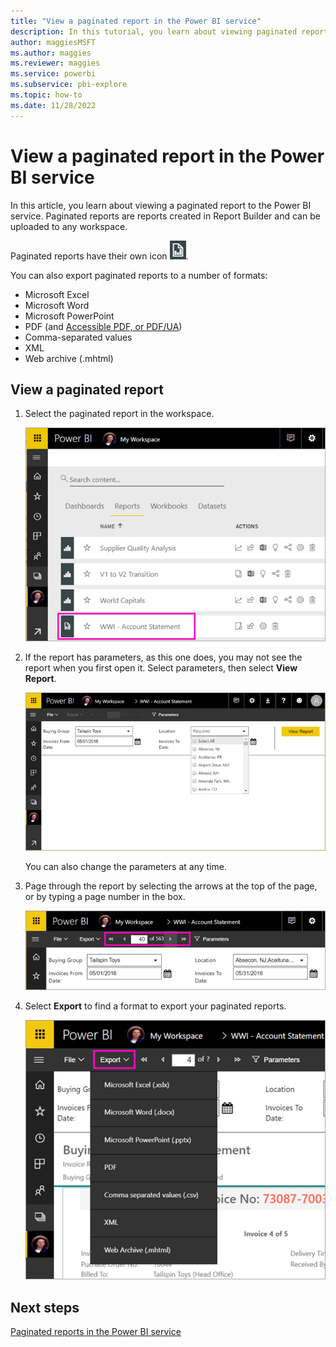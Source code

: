 ```yaml
---
title: "View a paginated report in the Power BI service"
description: In this tutorial, you learn about viewing paginated reports in the Power BI service.  
author: maggiesMSFT
ms.author: maggies
ms.reviewer: maggies
ms.service: powerbi
ms.subservice: pbi-explore
ms.topic: how-to
ms.date: 11/28/2022
---
```


# View a paginated report in the Power BI service

In this article, you learn about viewing a paginated report to the Power BI service. Paginated reports are reports created in Report Builder and can be uploaded to any  workspace.

Paginated reports have their own icon ![Screenshot showing Paginated report icon.](media/paginated-reports-view-power-bi-service/power-bi-paginated-report-icon.png).

You can also export paginated reports to a number of formats: 

- Microsoft Excel
- Microsoft Word
- Microsoft PowerPoint
- PDF (and [Accessible PDF, or PDF/UA](../report-server/rendering-extension-support.md))
- Comma-separated values
- XML
- Web archive (.mhtml)

## View a paginated report

1. Select the paginated report in the workspace.

    ![Screenshot showing Paginated report in the Power BI service.](media/paginated-reports-view-power-bi-service/power-bi-paginated-report-in-service.png)

2. If the report has parameters, as this one does, you may not see the report when you first open it. Select parameters, then select **View Report**. 

     ![Screenshot showing Select parameters to view the report.](media/paginated-reports-view-power-bi-service/power-bi-paginated-select-parameters.png)

    You can also change the parameters at any time.

1. Page through the report by selecting the arrows at the top of the page, or by typing a page number in the box.
    
   ![Screenshot showing Page through the report.](media/paginated-reports-view-power-bi-service/power-bi-paginated-page-thru-report.png)

4. Select **Export** to find a format to export your paginated reports.

    ![Screenshot showing Select an export format.](media/paginated-reports-view-power-bi-service/power-bi-paginated-export.png)


## Next steps

[Paginated reports in the Power BI service](end-user-paginated-report.md)
